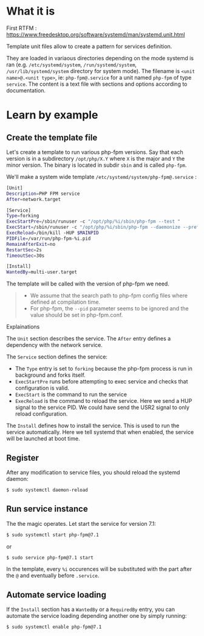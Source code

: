 # What it is

First RTFM : https://www.freedesktop.org/software/systemd/man/systemd.unit.html

Template unit files allow to create a pattern for services definition.

They are loaded in variaous directories depending on the mode systemd is ran (e.g. `/etc/systemd/system`, `/run/systemd/system`, `/usr/lib/systemd/system` directory for system mode).
The filename is `<unit name>@.<unit type>`, ie: `php-fpm@.service` for a unit named `php-fpm` of type `service`.
The content is a text file with sections and options according to documentation.

# Learn by example

## Create the template file

Let's create a template to run various php-fpm versions.
Say that each version is in a subdirectory `/opt/php/X.Y` where `X` is the major and `Y` the minor version.
The binary is located in subdir `sbin` and is called `php-fpm`.

We'll make a system wide template `/etc/systemd/system/php-fpm@.service` :

```bash
[Unit]
Description=PHP FPM service
After=network.target

[Service]
Type=forking
ExecStartPre=/sbin/runuser -c "/opt/php/%i/sbin/php-fpm --test "
ExecStart=/sbin/runuser -c "/opt/php/%i/sbin/php-fpm --daemonize --prefix /opt/php/%i --pid /var/run/php-fpm-%i.pid "
ExecReload=/bin/kill -HUP $MAINPID
PIDFile=/var/run/php-fpm-%i.pid
RemainAfterExit=no
RestartSec=2s
TimeoutSec=30s

[Install]
WantedBy=multi-user.target
```
  
The template will be called with the version of php-fpm we need.
    
  > - We assume that the search path to php-fpm config files where defined at compilation time.
  > - For php-fpm, the `--pid` parameter seems to be ignored and the value should be set in php-fpm.conf.

Explainations

The `Unit` section describes the service.
The `After` entry defines a dependency with the network service.

The `Service` section defines the service:

- The `Type` entry is set to `forking` because the php-fpm process is run in background and forks itself.
- `ExecStartPre` runs before attempting to exec service and checks that configuration is valid.
- `ExecStart` is the command to run the service
- `ExecReload` is the command to reload the service. Here we send a HUP signal to the service PID. We could have send the USR2 signal to only reload configuration.

The `Install` defines how to install the service. This is used to run the service automatically. Here we tell systemd that when enabled, the service will be launched at boot time.

## Register

After any modification to service files, you should reload the systemd daemon:

```bash
$ sudo systemctl daemon-reload
```

## Run service instance

The the magic operates. Let start the service for version 7.1:

```bash
$ sudo systemctl start php-fpm@7.1
```

or

```bash
$ sudo service php-fpm@7.1 start
```

In the template, every `%i` occurences will be substituted with the part after the `@` and eventually before `.service`.

## Automate service loading

If the `Install` section has a `WantedBy` or a `RequiredBy` entry, you can automate the service loading depending another one by simply running:

```bash
$ sudo systemctl enable php-fpm@7.1
```

